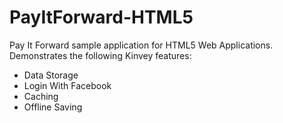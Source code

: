 # PayItForward-HTML5

Pay It Forward sample application for HTML5 Web Applications. Demonstrates the following Kinvey features:

* Data Storage
* Login With Facebook
* Caching
* Offline Saving